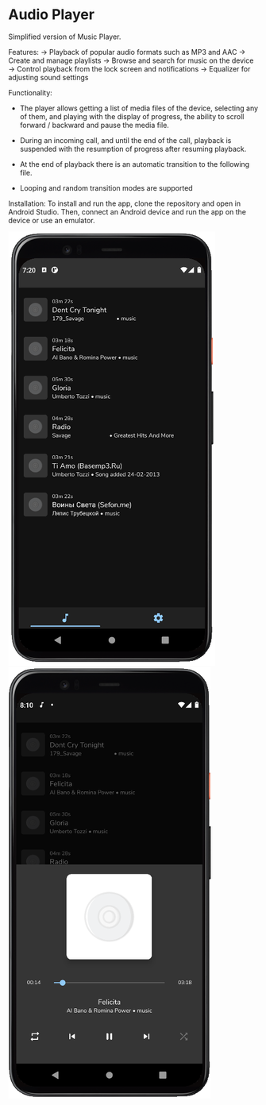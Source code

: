 # Audio Player

Simplified version of Music Player.

Features:
-> Playback of popular audio formats such as MP3 and AAC
-> Create and manage playlists
-> Browse and search for music on the device
-> Control playback from the lock screen and notifications
-> Equalizer for adjusting sound settings

Functionality:
- The player allows getting a list of media files of the device, selecting any of them, and playing with the display of
  progress, the ability to scroll forward / backward and pause the media file.

- During an incoming call, and until the end of the call, playback is suspended with the resumption of progress after
  resuming playback.

- At the end of playback there is an automatic transition to the following file.

- Looping and random transition modes are supported

Installation:
To install and run the app, clone the repository and open in Android Studio. Then, connect an Android device and run the app on the device or use an emulator.

![Main view](screenshots/songs.png "Main activity")
![Player view](screenshots/player.png "Player view")
